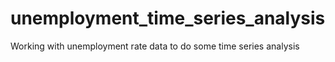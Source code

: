 # unemployment_time_series_analysis
Working with unemployment rate data to do some time series analysis
